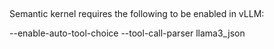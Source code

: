 ##

Semantic kernel requires the following to be enabled in vLLM:

--enable-auto-tool-choice --tool-call-parser llama3_json

